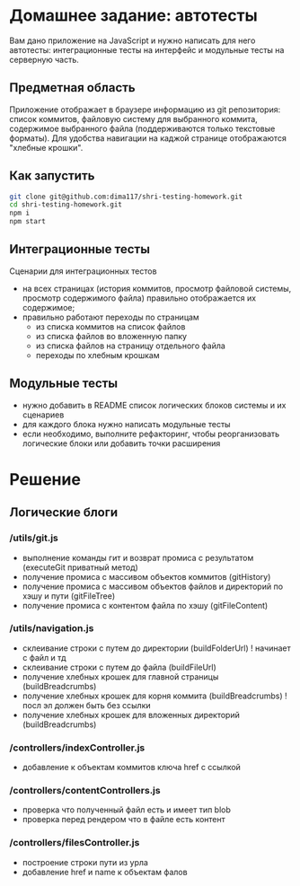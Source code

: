 # Домашнее задание: автотесты

Вам дано приложение на JavaScript и нужно написать для него автотесты: интеграционные тесты на интерфейс и модульные тесты на серверную часть.

## Предметная область

Приложение отображает в браузере информацию из git репозитория: список коммитов, файловую систему для выбранного коммита, содержимое выбранного файла (поддерживаются только текстовые форматы). Для удобства навигации на каджой странице отображаются "хлебные крошки".

## Как запустить

```sh
git clone git@github.com:dima117/shri-testing-homework.git
cd shri-testing-homework.git
npm i
npm start
```

## Интеграционные тесты

Сценарии для интеграционных тестов

- на всех страницах (история коммитов, просмотр файловой системы, просмотр содержимого файла) правильно отображается их содержимое;
- правильно работают переходы по страницам
  - из списка коммитов на список файлов
  - из списка файлов во вложенную папку
  - из списка файлов на страницу отдельного файла
  - переходы по хлебным крошкам

## Модульные тесты

- нужно добавить в README список логических блоков системы и их сценариев
- для каждого блока нужно написать модульные тесты
- если необходимо, выполните рефакторинг, чтобы реорганизовать логические блоки или добавить точки расширения


# Решение

## Логические блоги

### /utils/git.js
- выполнение команды гит и возврат промиса с результатом (executeGit приватный метод)
- получение промиса с массивом объектов коммитов (gitHistory)
- получение промиса с массивом объектов файлов и директорий по хэшу и пути (gitFileTree)
- получение промиса с контентом файла по хэшу (gitFileContent)

### /utils/navigation.js
- склеивание строки с путем до директории (buildFolderUrl) ! начинает с файл и тд
- склеивание строки с путем до файла (buildFileUrl)
- получение хлебных крошек для главной страницы (buildBreadcrumbs)
- получение хлебных крошек для корня коммита (buildBreadcrumbs) ! посл эл должен быть без ссылки
- получение хлебных крошек для вложенных директорий (buildBreadcrumbs)

### /controllers/indexController.js
- добавление к объектам коммитов ключа href с ссылкой

### /controllers/contentControllers.js
- проверка что полученный файл есть и имеет тип blob
- проверка перед рендером что в файле есть контент

### /controllers/filesController.js
- построение строки пути из урла
- добавление href и name к объектам фалов
